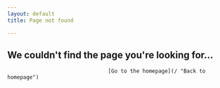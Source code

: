```yaml
---
layout: default
title: Page not found

---
```

## We couldn't find the page you're looking for...

                                      

                                    [Go to the homepage](/ "Back to homepage")